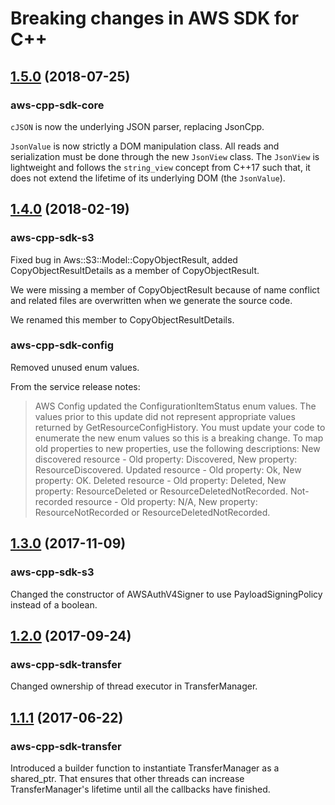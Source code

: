 # Breaking changes in AWS SDK for C++

## [1.5.0](https://github.com/aws/aws-sdk-cpp/tree/1.5.0) (2018-07-25)

### aws-cpp-sdk-core

`cJSON` is now the underlying JSON parser, replacing JsonCpp.

`JsonValue` is now strictly a DOM manipulation class. All reads and serialization must be done through the new
`JsonView` class. The `JsonView` is lightweight and follows the `string_view` concept from C++17 such that, it does not
extend the lifetime of its underlying DOM (the `JsonValue`).

## [1.4.0](https://github.com/aws/aws-sdk-cpp/tree/1.4.0) (2018-02-19)

### aws-cpp-sdk-s3

Fixed bug in Aws::S3::Model::CopyObjectResult, added CopyObjectResultDetails as a member of CopyObjectResult.

We were missing a member of CopyObjectResult because of name conflict and related files are overwritten when we generate the source code.

We renamed this member to CopyObjectResultDetails.

### aws-cpp-sdk-config

Removed unused enum values.

From the service release notes:
> AWS Config updated the ConfigurationItemStatus enum values. The values prior to this update did not represent appropriate values returned by GetResourceConfigHistory. You must update your code to enumerate the new enum values so this is a breaking change. To map old properties to new properties, use the following descriptions: New discovered resource - Old property: Discovered, New property: ResourceDiscovered. Updated resource - Old property: Ok, New property: OK. Deleted resource - Old property: Deleted, New property: ResourceDeleted or ResourceDeletedNotRecorded. Not-recorded resource - Old property: N/A, New property: ResourceNotRecorded or ResourceDeletedNotRecorded.




## [1.3.0](https://github.com/aws/aws-sdk-cpp/tree/1.3.0) (2017-11-09)

### aws-cpp-sdk-s3

Changed the constructor of AWSAuthV4Signer to use PayloadSigningPolicy instead of a boolean.


## [1.2.0](https://github.com/aws/aws-sdk-cpp/tree/1.2.0) (2017-09-24)

### aws-cpp-sdk-transfer

Changed ownership of thread executor in TransferManager.


## [1.1.1](https://github.com/aws/aws-sdk-cpp/tree/1.1.1) (2017-06-22)

### aws-cpp-sdk-transfer

Introduced a builder function to instantiate TransferManager
as a shared_ptr. That ensures that other threads can increase
TransferManager's lifetime until all the callbacks have finished.
